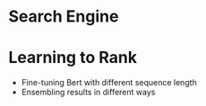 # Search Engine
# Learning to Rank

* Fine-tuning Bert with different sequence length
* Ensembling results in different ways
